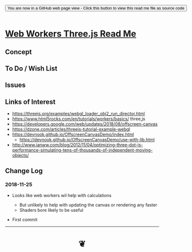 
<span style=display:none; >[You are now in a GitHub source code view - click this link to view Read Me file as a web page]( https://pushme-pullyou.github.io/#cookbook-threejs/examples/web-api/web-workers/README.md "View file as a web page." ) </span>

<div><input type=button class = 'btn btn-secondary btn-sm' onclick="window.location.href='https://github.com/pushme-pullyou/pushme-pullyou.github.io/blob/master/cookbook-threejs/examples/web-api/web-workers/.md'";
value='You are now in a GitHub web page view - Click this button to view this read me file as source code' ></div>

<br>

# [Web Workers Three.js Read Me]( #cookbook-threejs/examples/web-api/web-workers/README.md )

<!--
<iframe src=https://pushme-pullyou.github.io/cookbook-threejs/examples/web-api/web-workers/cookbook-threejs/examples/web-api/web-workers.html width=100% height=500px >Iframes are not viewable in GitHub source code views</iframe>
_<small>Web Workers Three.js</small>_

## Full Screen: [Web Workers Three.js]( https://pushme-pullyou.github.io/cookbook-threejs/examples/web-api/web-workers/cookbook-threejs/examples/web-api/web-workers.html )
-->


## Concept


## To Do / Wish List


## Issues



## Links of Interest

* https://threejs.org/examples/webgl_loader_obj2_run_director.html
* https://www.html5rocks.com/en/tutorials/workers/basics/ three,js
* https://developers.google.com/web/updates/2018/08/offscreen-canvas
* https://dzone.com/articles/threejs-tutorial-example-webgl
* https://devnook.github.io/OffscreenCanvasDemo/index.html
	* https://devnook.github.io/OffscreenCanvasDemo/use-with-lib.html
* http://www.ianww.com/blog/2012/11/04/optimizing-three-dot-js-performance-simulating-tens-of-thousands-of-independent-moving-objects/


## Change Log

### 2018-11-25

* Looks like web workers wil help with calculations
	* But unlikely to help with updating the canvas or rendering any faster
	* Shaders bore likely to be useful
	
* First commit


***

# <center title="hello!" ><a href=javascript:window.scrollTo(0,0); style=text-decoration:none; > ❦ </a></center>

